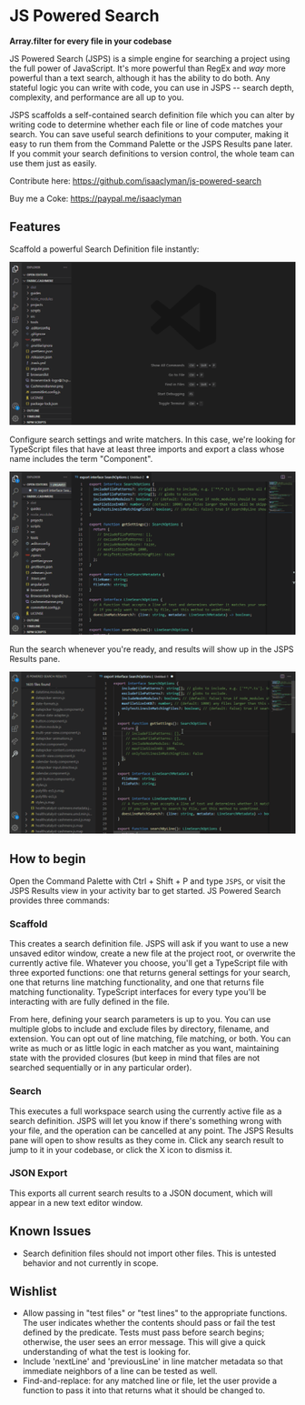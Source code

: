 # JS Powered Search

**Array.filter for every file in your codebase**

JS Powered Search (JSPS) is a simple engine for searching a project using the full power of JavaScript. It's more powerful than RegEx and _way_ more powerful than a text search, although it has the ability to do both. Any stateful logic you can write with code, you can use in JSPS -- search depth, complexity, and performance are all up to you.

JSPS scaffolds a self-contained search definition file which you can alter by writing code to determine whether each file or line of code matches your search. You can save useful search definitions to your computer, making it easy to run them from the Command Palette or the JSPS Results pane later. If you commit your search definitions to version control, the whole team can use them just as easily.

Contribute here: https://github.com/isaaclyman/js-powered-search

Buy me a Coke: https://paypal.me/isaaclyman

## Features

Scaffold a powerful Search Definition file instantly:

![Scaffold search definition](media/demo-scaffold.gif)

Configure search settings and write matchers. In this case, we're looking for TypeScript files that have at least three imports and export a class whose name includes the term "Component".

![Configure search](media/demo-configure.gif)

Run the search whenever you're ready, and results will show up in the JSPS Results pane.

![Execute search](media/demo-search.gif)

## How to begin

Open the Command Palette with Ctrl + Shift + P and type `JSPS`, or visit the JSPS Results view in your activity bar to get started. JS Powered Search provides three commands:

### Scaffold

This creates a search definition file. JSPS will ask if you want to use a new unsaved editor window, create a new file at the project root, or overwrite the currently active file. Whatever you choose, you'll get a TypeScript file with three exported functions: one that returns general settings for your search, one that returns line matching functionality, and one that returns file matching functionality. TypeScript interfaces for every type you'll be interacting with are fully defined in the file.

From here, defining your search parameters is up to you. You can use multiple globs to include and exclude files by directory, filename, and extension. You can opt out of line matching, file matching, or both. You can write as much or as little logic in each matcher as you want, maintaining state with the provided closures (but keep in mind that files are not searched sequentially or in any particular order).

### Search

This executes a full workspace search using the currently active file as a search definition. JSPS will let you know if there's something wrong with your file, and the operation can be cancelled at any point. The JSPS Results pane will open to show results as they come in. Click any search result to jump to it in your codebase, or click the X icon to dismiss it.

### JSON Export

This exports all current search results to a JSON document, which will appear in a new text editor window.

## Known Issues

- Search definition files should not import other files. This is untested behavior and not currently in scope.

## Wishlist

- Allow passing in "test files" or "test lines" to the appropriate functions. The user indicates whether the contents should pass or fail the test defined by the predicate. Tests must pass before search begins; otherwise, the user sees an error message. This will give a quick understanding of what the test is looking for.
- Include 'nextLine' and 'previousLine' in line matcher metadata so that immediate neighbors of a line can be tested as well.
- Find-and-replace: for any matched line or file, let the user provide a function to pass it into that returns what it should be changed to.

